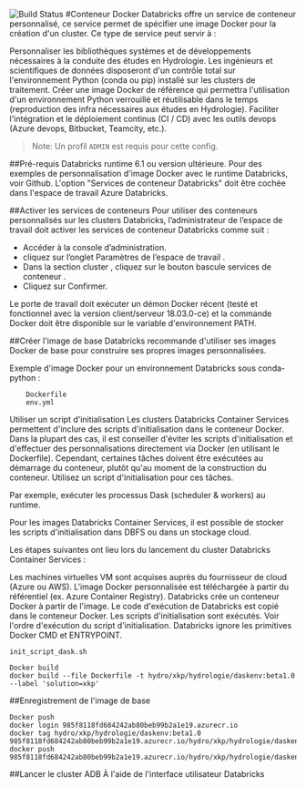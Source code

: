 ![Build Status](https://travis-ci.org/joemccann/dillinger.svg?branch=master)
#Conteneur Docker
Databricks offre un service de conteneur personnalisé, ce service permet de spécifier une image Docker pour la création d'un cluster. Ce type de service peut servir à :

Personnaliser les bibliothèques systèmes et de développements nécessaires à la conduite des études en Hydrologie. Les ingénieurs et scientifiques de données disposeront d'un contrôle total sur l'environnement Python (conda ou pip) installé sur les clusters de traitement.
Créer une image Docker de référence qui permettra l'utilisation d'un environnement Python verrouillé et réutilisable dans le temps (reproduction des infra nécessaires aux études en Hydrologie).
Faciliter l'intégration et le déploiement continus (CI / CD) avec les outils devops (Azure devops, Bitbucket, Teamcity, etc.).

> Note: Un profil `ADMIN` est requis pour cette config.

##Pré-requis
Databricks runtime 6.1 ou version ultérieure. Pour des exemples de personnalisation d'image Docker avec le runtime Databricks, voir Github.
L'option "Services de conteneur Databricks" doit être cochée dans l'espace de travail Azure Databricks.

##Activer les services de conteneurs
Pour utiliser des conteneurs personnalisés sur les clusters Databricks, l’administrateur de l’espace de travail doit activer les services de conteneur Databricks comme suit :

- Accéder à la console d’administration.
- cliquez sur l’onglet Paramètres de l’espace de travail .
- Dans la section cluster , cliquez sur le bouton bascule services de conteneur .
- Cliquez sur Confirmer.

Le porte de travail doit exécuter un démon Docker récent (testé et fonctionnel avec la version client/serveur 18.03.0-ce) et la commande Docker doit être disponible sur le variable d'environnement PATH.

##Créer l'image de base
Databricks recommande d'utiliser ses images Docker de base pour construire ses propres images personnalisées.

Exemple d'image Docker pour un environnement Databricks sous conda-python :
```
    Dockerfile
    env.yml
```
Utiliser un script d'initialisation
Les clusters Databricks Container Services permettent d'inclure des scripts d'initialisation dans le conteneur Docker. Dans la plupart des cas, il est conseiller d'éviter les scripts d'initialisation et d'effectuer des personnalisations directement via Docker (en utilisant le Dockerfile). Cependant, certaines tâches doivent être exécutées au démarrage du conteneur, plutôt qu'au moment de la construction du conteneur. Utilisez un script d'initialisation pour ces tâches.

Par exemple, exécuter les processus Dask (scheduler & workers) au runtime.

Pour les images Databricks Container Services, il est possible de stocker les scripts d'initialisation dans DBFS ou dans un stockage cloud.

Les étapes suivantes ont lieu lors du lancement du cluster Databricks Container Services :

Les machines virtuelles VM sont acquises auprès du fournisseur de cloud (Azure ou AWS).
L'image Docker personnalisée est téléchargée à partir du référentiel (ex. Azure Container Registry).
Databricks crée un conteneur Docker à partir de l'image.
Le code d'exécution de Databricks est copié dans le conteneur Docker.
Les scripts d'initialisation sont exécutés. Voir l'ordre d'exécution du script d'initialisation.
Databricks ignore les primitives Docker CMD et ENTRYPOINT.
```
init_script_dask.sh
```
```console
Docker build
docker build --file Dockerfile -t hydro/xkp/hydrologie/daskenv:beta1.0 --label 'solution=xkp'
```

##Enregistrement de l'image de base
```console
Docker push
docker login 985f8118fd684242ab80beb99b2a1e19.azurecr.io
docker tag hydro/xkp/hydrologie/daskenv:beta1.0 985f8118fd684242ab80beb99b2a1e19.azurecr.io/hydro/xkp/hydrologie/daskenv:beta1.0
docker push 985f8118fd684242ab80beb99b2a1e19.azurecr.io/hydro/xkp/hydrologie/daskenv:beta1.0
```

##Lancer le cluster ADB
À l'aide de l'interface utilisateur Databricks

